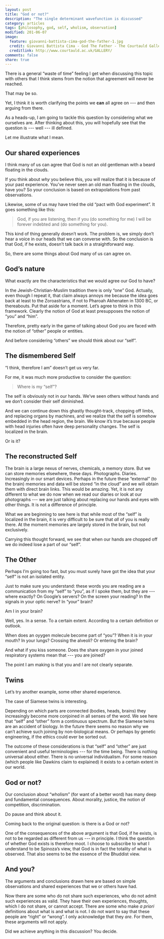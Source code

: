 ```yaml
---
layout: post
title: "God or not?"
description: "The single determinant wavefunction is discussed"
category: articles
tags: [philosophy, god, self, wholism, observation]
modified: 201-06-07
image:
  feature: giovanni-battista-cima-god-the-father-1.jpg
  credit: Giovanni Battista Cima - God The Father - The Courtauld Gallery, London
  creditlink: http://www.courtauld.ac.uk/GALLERY/
comments: false
share: true
---
```


There is a general “waste of time” feeling I get when discussing this topic
with others that I think stems from the notion that agreement will never be
reached.

That may be so.

Yet, I think it is worth clarifying the points we **can** all agree on --- and
then arguing from there.

As a heads-up, I am going to tackle this question by considering what
we ourselves are. After thinking about this, you will hopefully see that
the question is --- well --- ill defined.

Let me illustrate what I mean.

## Our shared experiences

I think many of us can agree that God is not an old gentleman with a beard
floating in the clouds.

If you think about *why* you believe this, you will realize that it is because
of your past experience. You’ve never seen an old man floating in the clouds,
have you? So your conclusion is based on extrapolations from past observations.

Likewise, some of us may have tried the old “pact with God experiment”. It goes
something like this:

> God, if you are listening, then if you (do something for me) I
> will be forever indebted and (do something for you).

This kind of thing generally doesn’t work. The problem is, we simply don’t hear
a voice in our heads that we can converse with. So the conclusion is that God,
if he exists, doesn’t talk back in a straightforward way.

So, there are some things about God many of us can agree on.

## God’s nature

What exactly are the characteristics that we would agree our God to have?

In the Jewish-Christian-Muslim tradition there is only “one” God. Actually,
even though I repeat it, that claim always annoys me because the idea goes
back at least to the Zoroastrians, if not to Pharoah Akhenaten in 1300 BC, or
thereabouts. Put that aside for a moment. Let’s agree to think in this
framework. Clearly the notion of God at least presupposes the notion of “you”
and “him”.

Therefore, pretty early in the game of talking about God you are faced with the
notion of “other” people or entities.

And before considering “others” we should think about our “self”.

## The dismembered Self

“I think, therefore I am” doesn’t get us very far.

For me, it was much more productive to consider the question:

>Where is my “self”?

The self is obviously not in our hands. We’ve seen others without hands and
we don’t consider their self diminished.

And we can continue down this ghastly thought-track, chopping off limbs, and
replacing organs by machines, and we realize that the self is somehow embedded
in the head region, the brain. We know it’s true because people with head
injuries often have deep personality changes. The self is localized in the
brain.

Or is it?

## The reconstructed Self

The brain is a large nexus of nerves, chemicals, a memory store. But we
can store memories elsewhere, these days. Photographs. Diaries. Increasingly
in our smart devices. Perhaps in the future these “external” (to the brain)
memories and data will be stored “in the cloud” and we will obtain them with
direct brain links. This would be amazing. Yet, it is not any different to what
we do now when we read our diaries or look at our photographs --- we are just
talking about replacing our hands and eyes with other things. It is not a
difference of principle.

What we are beginning to see here is that while most of the “self”
is localized in the brain, it is very difficult to be sure that *all* of
you is really there. At the moment memories are largely stored in the brain,
but not exclusively.

Carrying this thought forward, we see that when our hands are chopped off we do
indeed lose a part of our “self”.

## The Other

Perhaps I’m going too fast, but you must surely have got the idea that your
“self” is not an isolated entity.

Just to make sure you understand: these words you are reading are a
communication from my “self” to “you”, as if I spoke them, but they are ---
where exactly? On Google’s servers? On the screen your reading? In the signals
in your optic nerve? In “your” brain?

Am I in your brain?

Well, yes. In a sense. To a certain extent. According to a certain
definition or outlook.

When does an oyygen molecule become part of “you”? When it is in your mouth?
In your lungs? Crossing the alveoli? Or entering the brain? 

And what if you kiss someone. Does the share oxygen in your joined
respiratory systems mean that --- you are joined? 

The point I am making is that you and I are not clearly separate.

## Twins

Let’s try another example, some other shared experience.

The case of Siamese twins is interesting.

Depending on which parts are connected (bodies, heads, brains) they
increasingly become more conjoined in all senses of the word. We see here that
“self” and “other” form a continuous spectrum. But the Siamese twins are an
accident of biology. In the future there seems no reason why we can’t achieve
such joining by non-biological means. Or perhaps by genetic engineering, if the
ethics could ever be sorted out.

The outcome of these considerations is that “self” and “other” are just
convenient and useful terminologies --- for the time being. There is nothing
universal about either. There is no universal individualism. For some reason
(which people like Dawkins claim to explained) it exists to a certain
extent in our world.

## God or not?

Our conclusion about “wholism” (for want of a better word) has many deep and
fundamental consequences. About morality, justice, the notion of competition,
discrimination.

Do pause and think about it.

Coming back to the original question: is there is a God or not?

One of the consequences of the above argument is that God, if he exists, is not
to be regarded as different from us --- in principle. I think the question of
whether God exists is therefore moot. I choose to subscribe to what I understand
to be Spinoza’s view, that God is in fact the totality of what is observed.
That also seems to be the essence of the Bhuddist view.

## And you?

The arguments and conclusions drawn here are based on simple observations and
shared experiences that we or others have had. 

Now there are some who do not share such experiences, who do not admit such
experiences as valid. They have their own experiences, thoughts,  which I do
not share, or cannot accept. There are some who make *a priori* definitions
about what is and what is not. I do not want to say that these people are
“right” or “wrong”. I only acknowledge that they *are*. For them, these
arguments will not apply.

Did we achieve anything in this discussion? You decide.


